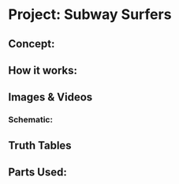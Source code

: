 # Project: Subway Surfers
## Concept:


## How it works:


## Images & Videos
### Schematic:

## Truth Tables


## Parts Used:





